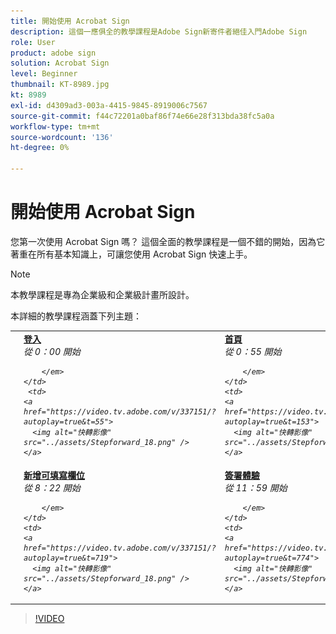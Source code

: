 ```yaml
---
title: 開始使用 Acrobat Sign
description: 這個一應俱全的教學課程是Adobe Sign新寄件者絕佳入門Adobe Sign
role: User
product: adobe sign
solution: Acrobat Sign
level: Beginner
thumbnail: KT-8989.jpg
kt: 8989
exl-id: d4309ad3-003a-4415-9845-8919006c7567
source-git-commit: f44c72201a0baf86f74e66e28f313bda38fc5a0a
workflow-type: tm+mt
source-wordcount: '136'
ht-degree: 0%

---
```


# 開始使用 Acrobat Sign

您第一次使用 Acrobat Sign 嗎？ 這個全面的教學課程是一個不錯的開始，因為它著重在所有基本知識上，可讓您使用 Acrobat Sign 快速上手。

>[!NOTE]
>
>本教學課程是專為企業級和企業級計畫所設計。

本詳細的教學課程涵蓋下列主題：

<table style="table-layout:auto">
<tr>
  <td>
    <a href="https://video.tv.adobe.com/v/337151?hidetitle=true">
      <img alt="快轉影像" src="../assets/Stepforward_18.png" />
    </a>
  </td>
  <td>
     <a href="https://video.tv.adobe.com/v/337151?hidetitle=true"><strong>登入 </strong></a> <br> <em> 從 0：00 開始
         
        </em>
    </td>
     <td>
    <a href="https://video.tv.adobe.com/v/337151/?autoplay=true&t=55">
      <img alt="快轉影像" src="../assets/Stepforward_18.png" />
    </a>
  </td>
  <td>
     <a href="https://video.tv.adobe.com/v/337151/?autoplay=true&t=55"><strong>首頁 </strong></a> <br> <em> 從 0：55 開始
         
        </em>
    </td>
    <td>
    <a href="https://video.tv.adobe.com/v/337151/?autoplay=true&t=153">
      <img alt="快轉影像" src="../assets/Stepforward_18.png" />
    </a>
  </td>
  <td>
     <a href="https://video.tv.adobe.com/v/337151/?autoplay=true&t=153"><strong>設定您的設定檔 </strong></a> <br> <em> 從 2：33 開始
        
        </em>
    </td>
    <td>
    <a href="https://video.tv.adobe.com/v/337151/?autoplay=true&t=272">
      <img alt="快轉影像" src="../assets/Stepforward_18.png" />
    </a>
  </td>
  <td>
     <a href="https://video.tv.adobe.com/v/337151/?autoplay=true&t=272"><strong>傳送設定 </strong></a> <br> <em> 從 4：32 開始
        
        </em>
    </td>
  </tr>
  <tr>
    <td>
    <a href="https://video.tv.adobe.com/v/337151/?autoplay=true&t=551">
      <img alt="快轉影像" src="../assets/Stepforward_18.png" />
    </a>
  </td>
  <td>
     <a href="https://video.tv.adobe.com/v/337151/?autoplay=true&t=551"><strong>新增可填寫欄位 </strong></a> <br> <em> 從 8：22 開始
         
        </em>
    </td>
    <td>
    <a href="https://video.tv.adobe.com/v/337151/?autoplay=true&t=719">
      <img alt="快轉影像" src="../assets/Stepforward_18.png" />
    </a>
  </td>
  <td>
     <a href="https://video.tv.adobe.com/v/337151/?autoplay=true&t=719"><strong>簽署體驗 </strong></a> <br> <em> 從 11：59 開始
        
        </em>
    </td>
    <td>
    <a href="https://video.tv.adobe.com/v/337151/?autoplay=true&t=774">
      <img alt="快轉影像" src="../assets/Stepforward_18.png" />
    </a>
  </td>
  <td>
     <a href="https://video.tv.adobe.com/v/337151/?autoplay=true&t=774"><strong>管理和追蹤檔 </strong></a> <br> <em> 從 12：54 開始
        
        </em>
    </td>
    <td>
    <a href="https://video.tv.adobe.com/v/337151/?autoplay=true&t=898">
      <img alt="快轉影像" src="../assets/Stepforward_18.png" />
    </a>
  </td>
  <td>
     <a href="https://video.tv.adobe.com/v/337151/?autoplay=true&t=898"><strong>支援和資源 </strong></a> <br> <em> 從 14：58 開始
        
        </em>
    </td>
  </tr>
  </table>

>[!VIDEO](https://video.tv.adobe.com/v/337151?hidetitle=true)

